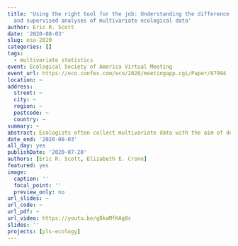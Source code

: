 ```yaml
---
title: 'Using the right tool for the job: Understanding the difference between unsupervised
  and supervised analyses of multivariate ecological data'
author: Eric R. Scott
date: '2020-08-03'
slug: esa-2020
categories: []
tags:
  - multivariate statistics
event: Ecological Society of America Virtual Meeting
event_url: https://eco.confex.com/eco/2020/meetingapp.cgi/Paper/87994
location: ~
address:
  street: ~
  city: ~
  region: ~
  postcode: ~
  country: ~
summary: ~
abstract: Ecologists often collect multivariate data with the aim of determining which of many possible predictor variables are associated with a response. Unsupervised analyses (e.g. principal components analysis, PCA) find axes that explain variation in predictor variables, whereas supervised analyses (e.g., partial least squares, PLS) explain co-variation between predictor variables and one or more response variables. These approaches are not interchangeable, especially when the predictors most responsible for variation in the response are not the greatest source of overall variation in the data—a situation that ecologists are likely to encounter. To illustrate the differences between PCA and PLS, we used PLS to re-analyze data from a case study that originally used PCA. The original study used leaf traits of several Solanum species and asked if the main axis of variation in the leaf traits (i.e. the first principal component axis) varied with habitat temperature and precipitation. They found a significant relationship with temperature, but not precipitation. However, when we instead asked the question "do leaf traits vary with temperature or precipitation?" and analyzed the data with PLS, we found a highly significant relationship between leaf traits and both temperature and precipitation. Examining the loadings of the PCA and PLS showed that the leaf traits that contributed to the overall variation in the data (PCA) differed from those that explained variation in habitat temperature or precipitation (PLS). We also used simulated datasets generated with different covariance structures to further illustrate differences between unsupervised and supervised analyses. When there were many predictor variables that strongly co-varied but were unrelated to the response, PLS greatly outperformed PCA at identifying which of the many predictors were most closely associated with the response. There are many applications for both unsupervised and supervised approaches in ecology. However, PCA is currently overused, at least in part because supervised approaches such as PLS are less familiar.
date_end: '2020-08-03'
all_day: yes
publishDate: '2020-07-20'
authors: [Eric R. Scott, Elizabeth E. Crone]
featured: yes
image:
  caption: ''
  focal_point: ''
  preview_only: no
url_slides: ~
url_code: ~
url_pdf: ~
url_video: https://youtu.be/gDkaMfKAg8s
slides: ''
projects: [pls-ecology]
---
```

